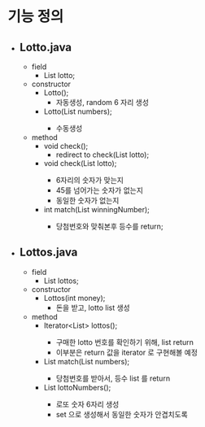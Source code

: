 # 기능 정의

<!-- - ## ConstructorStragy.java / interface
  - List<Integer> constructor();
- ## AutoNumber.java / extends ConstructorStragy
  - List<Integer> constructor(); -->

- ## Lotto.java
  - field
    - List<Integer> lotto;
  - constructor
    - Lotto();
      - 자동생성, random 6 자리 생성
    - Lotto(List<Integer> numbers);
      - 수동생성
  - method
    - void check();
      - redirect to check(List<Integer> lotto);
    - void check(List<Integer> lotto);
      - 6자리의 숫자가 맞는지
      - 45를 넘어가는 숫자가 없는지
      - 동일한 숫자가 없는지
      <!-- - List<Integer> lottoNumbers(AutoNumber autoNumber); -->
    - int match(List<Integer> winningNumber);
      - 당첨번호와 맞춰본후 등수를 return;
- ## Lottos.java
  - field
    - List<Lotto> lottos;
  - constructor
    - Lottos(int money);
      - 돈을 받고, lotto list 생성
  - method
    - Iterator<List<Integer>> lottos();
      - 구매한 lotto 번호를 확인하기 위해, list return
      - 이부분은 return 값을 iterator 로 구현해볼 예정
    - List<Integer> match(List<Integer> numbers);
      - 당첨번호를 받아서, 등수 list 를 return
    - List<Integer> lottoNumbers();
      - 로또 숫자 6자리 생성
      - set 으로 생성해서 동일한 숫자가 안겹치도록
